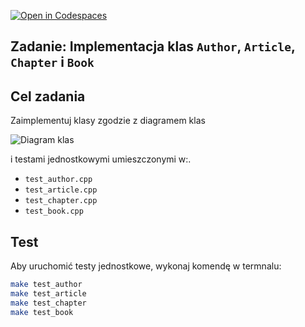 [![Open in Codespaces](https://classroom.github.com/assets/launch-codespace-2972f46106e565e64193e422d61a12cf1da4916b45550586e14ef0a7c637dd04.svg)](https://classroom.github.com/open-in-codespaces?assignment_repo_id=17188206)
## Zadanie: Implementacja klas `Author`, `Article`, `Chapter` i `Book`

## Cel zadania
Zaimplementuj klasy zgodzie z diagramem klas

![Diagram klas](class_diagram_Zad12.png)

i testami jednostkowymi umieszczonymi w:.
 - `test_author.cpp`
 - `test_article.cpp`
 - `test_chapter.cpp`
 - `test_book.cpp`

## Test
Aby uruchomić testy jednostkowe, wykonaj komendę w termnalu:
```bash
make test_author
make test_article
make test_chapter
make test_book
```
